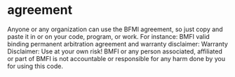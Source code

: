 # agreement
Anyone or any organization can use the BFMI agreement, so just copy and paste it in or on your code, program, or work. For instance: BMFI valid binding permanent arbitration agreement and warranty disclaimer: Warranty Disclaimer: Use at your own risk! BMFI or any person associated, affiliated or part of BMFI is not accountable or responsible for any harm done by you for using this code.


